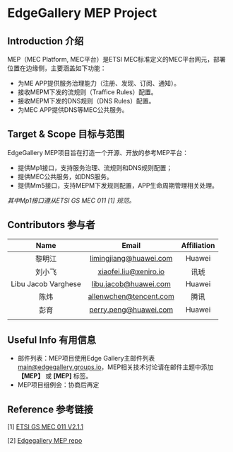 # EdgeGallery MEP Project

## Introduction 介绍
MEP（MEC Platform, MEC平台）是ETSI MEC标准定义的MEC平台网元，部署位置在边缘侧，主要涵盖如下功能：

- 为ME APP提供服务治理能力（注册、发现、订阅、通知）。
- 接收MEPM下发的流规则（Traffice Rules）配置。
- 接收MEPM下发的DNS规则（DNS Rules）配置。
- 为MEC APP提供DNS等MEC公共服务。

## Target & Scope 目标与范围

EdgeGallery MEP项目旨在打造一个开源、开放的参考MEP平台：
- 提供Mp1接口，支持服务治理、流规则和DNS规则配置；
- 提供MEC公共服务，如DNS服务。
- 提供Mm5接口，支持MEPM下发规则配置，APP生命周期管理相关处理。

 _其中Mp1接口遵从ETSI GS MEC 011 [1] 规范。_ 

## Contributors 参与者

|**Name**|**Email**|**Affiliation**|
|:------:|:-------:|:-------------:|
| 黎明江 | limingjiang@huawei.com | Huawei |
| 刘小飞 | xiaofei.liu@xeniro.io  | 讯琥   |
| Libu Jacob Varghese | libu.jacob@huawei.com | Huawei |
| 陈炜  | allenwchen@tencent.com |   腾讯 |
| 彭育  |  perry.peng@huawei.com | Huawei  |
|   |   |   |

## Useful Info 有用信息

- 邮件列表：MEP项目使用Edge Gallery主邮件列表 main@edgegallery.groups.io，MEP相关技术讨论请在邮件主题中添加 **【MEP】** 或 **[MEP]** 标签。
- MEP项目组例会：协商后再定

## Reference 参考链接

[1] [ETSI GS MEC 011 V2.1.1](https://www.etsi.org/deliver/etsi_gs/MEC/001_099/011/02.01.01_60/gs_MEC011v020101p.pdf) 

[2] [Edgegallery MEP repo](https://gitee.com/EdgeGallery_group/mep)
